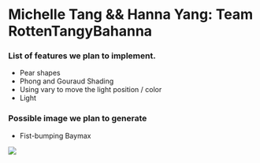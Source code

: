 # Michelle Tang && Hanna Yang: Team RottenTangyBahanna

### List of features we plan to implement.
* Pear shapes
* Phong and Gouraud Shading
* Using vary to move the light position / color
* Light

### Possible image we plan to generate
* Fist-bumping Baymax

![](https://i.kym-cdn.com/photos/images/original/000/862/677/d12.gif)
